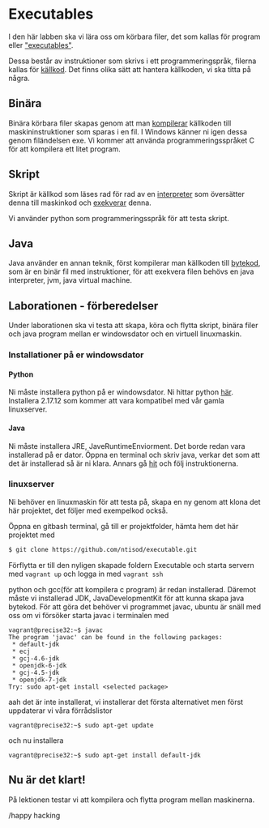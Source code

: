 # Executables

I den här labben ska vi lära oss om körbara filer, det som kallas för program eller ["executables"](https://en.wikipedia.org/wiki/Executable).

 Dessa består av instruktioner som skrivs i ett programmeringspråk, filerna kallas för   [källkod](https://sv.wikipedia.org/wiki/K%C3%A4llkod). Det finns olika sätt att hantera källkoden, vi ska titta på några.

## Binära

Binära körbara filer skapas genom att man [kompilerar](https://sv.wikipedia.org/wiki/Kompilator) källkoden till maskininstruktioner som sparas i en fil. I Windows känner ni igen dessa genom filändelsen exe. Vi kommer att använda programmeringsspråket C för att kompilera ett litet program.

## Skript

Skript är källkod som läses rad för rad av en [interpreter](https://en.wikipedia.org/wiki/Interpreter_(computing)) som översätter denna till maskinkod och [exekverar](https://en.wikipedia.org/wiki/Execution_(computing))  denna.

Vi använder python som programmeringsspråk för att testa skript.

## Java

Java använder en annan teknik, först kompilerar man källkoden till [bytekod](https://en.wikipedia.org/wiki/Java_bytecode), som är en binär fil med instruktioner, för att exekvera filen behövs en java interpreter, jvm, java virtual machine.


## Laborationen - förberedelser

Under laborationen ska vi testa att skapa, köra och flytta skript, binära filer och java program mellan er windowsdator och en virtuell linuxmaskin.

### Installationer på er windowsdator

#### Python
Ni måste installera python på er windowsdator. Ni hittar python [här](https://www.python.org/). Installera 2.17.12 som kommer att vara kompatibel med vår gamla linuxserver.

#### Java

Ni måste installera JRE, JaveRuntimeEnviorment. Det borde redan vara installerad på er dator. Öppna en terminal och skriv java, verkar det som att det är installerad så är ni klara. Annars gå [hit](http://www.java.com/en/download/windows_ie.jsp) och  följ instruktionerna.


### linuxserver

Ni behöver en linuxmaskin för att testa på, skapa en ny genom att klona det här projektet, det följer med exempelkod också.

Öppna en gitbash terminal, gå till er projektfolder, hämta hem det här projektet med

```bash
$ git clone https://github.com/ntisod/executable.git
```

Förflytta er till den nyligen skapade foldern Executable och starta servern med `vagrant up` och logga in med `vagrant ssh`


python och gcc(för att kompilera c program) är redan installerad. Däremot måste vi installerad JDK, JavaDevelopmentKit för att kunna skapa java bytekod. För att göra det behöver vi programmet javac, ubuntu är snäll med oss om vi försöker starta javac i terminalen med

```
vagrant@precise32:~$ javac
The program 'javac' can be found in the following packages:
 * default-jdk
 * ecj
 * gcj-4.6-jdk
 * openjdk-6-jdk
 * gcj-4.5-jdk
 * openjdk-7-jdk
Try: sudo apt-get install <selected package>
```
aah det är inte installerat, vi installerar det första alternativet
men först uppdaterar vi våra förrådslistor
```
vagrant@precise32:~$ sudo apt-get update
```
och nu installera
```
vagrant@precise32:~$ sudo apt-get install default-jdk
```

## Nu är det klart!
På lektionen testar vi att kompilera och flytta program mellan maskinerna.

/happy hacking
